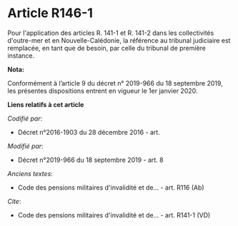 # Article R146-1

Pour l'application des articles R. 141-1 et R. 141-2 dans les collectivités d'outre-mer et en Nouvelle-Calédonie, la
référence au   tribunal judiciaire est remplacée, en tant que de besoin, par celle du tribunal de première instance.

**Nota:**

Conformément à l’article 9 du décret n° 2019-966 du 18 septembre 2019, les présentes dispositions entrent en vigueur le 1er
janvier 2020.

**Liens relatifs à cet article**

_Codifié par_:

  - Décret n°2016-1903 du 28 décembre 2016 - art.

_Modifié par_:

  - Décret n°2019-966 du 18 septembre 2019 - art. 8

_Anciens textes_:

  - Code des pensions militaires d'invalidité et de... - art. R116 (Ab)

_Cite_:

  - Code des pensions militaires d'invalidité et de... - art. R141-1 (VD)
